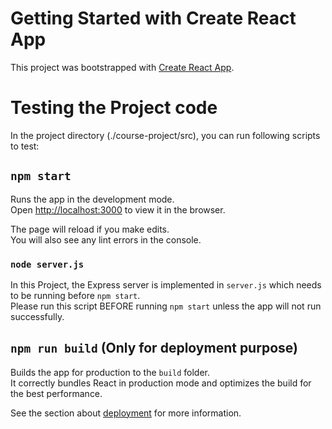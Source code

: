 # Getting Started with Create React App

This project was bootstrapped with [Create React App](https://github.com/facebook/create-react-app).


# Testing the Project code

In the project directory (./course-project/src), you can run following scripts to test:

## `npm start`

Runs the app in the development mode.\
Open [http://localhost:3000](http://localhost:3000) to view it in the browser.

The page will reload if you make edits.\
You will also see any lint errors in the console.

### `node server.js`

In this Project, the Express server is implemented in `server.js` which needs to be running before `npm start`.\
Please run this script BEFORE running `npm start` unless the app will not run successfully.

## `npm run build` (Only for deployment purpose)

Builds the app for production to the `build` folder.\
It correctly bundles React in production mode and optimizes the build for the best performance.

See the section about [deployment](https://facebook.github.io/create-react-app/docs/deployment) for more information.

